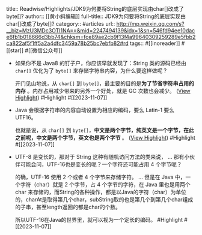 title:: Readwise/Highlights/JDK9为何要将String的底层实现由char[]改成了byte[]?
author:: [[黄小斜编辑]]
full-title:: JDK9为何要将String的底层实现由char[]改成了byte[]?
category:: #articles
url:: http://mp.weixin.qq.com/s?__biz=MzU3MDc3OTI1NA==&mid=2247494139&idx=1&sn=546fd94ee10dace6fb1b018666d3bb74&chksm=fce89ae2cb9f13f4a99640309259289e5fbb2ca822af5f1ff5a2a4dfc3459a78b25bc7ebfb82#rd
tags:: #[[inoreader]] #[[star]] #[[微信公众号]]
- 如果你不是 Java8 的钉子户，你应该早就发现了：String 类的源码已经由 `char[]` 优化为了 `byte[]` 来存储字符串内容，为什么要这样做呢？
  
  开门见山地说，从 `char[]` 到 `byte[]`，最主要的目的是**为了节省字符串占用的内存** 。内存占用减少带来的另外一个好处，就是 GC 次数也会减少。 ([View Highlight](https://read.readwise.io/read/01hekrsqmqwa62tpa08x0487f8)) #Highlight #[[2023-11-07]]
- Java 会根据字符串的内容自动设置为相应的编码，要么 Latin-1 要么 UTF16。
  
  也就是说，从 `char[]` 到 `byte[]`，**中文是两个字节，纯英文是一个字节，在此之前呢，中文是两个字节，英文也是两个字节** 。 ([View Highlight](https://read.readwise.io/read/01hekrv073b85t3ex26yr9dftp)) #Highlight #[[2023-11-07]]
- UTF-8 是变长的，那对于 String 这种有随机访问方法的类来说， ... 那有小伙伴可能会问，UTF-16也是变长的呢？一个字符还可能占用 4 个字节呢？
  
  的确，UTF-16 使用 2 个或者 4 个字节来存储字符。 ... 但是在 Java 中，一个字符（char）就是 2 个字节，占 4 个字节的字符，在 Java 里也是用两个 char 来存储的，而String的各种操作，都是以Java的字符（char）为单位的，charAt是取得第几个char，subString取的也是第几个到第几个char组成的子串，甚至length返回的都是char的个数。
  
  所以UTF-16在Java的世界里，就可以视为一个定长的编码。 #Highlight #[[2023-11-07]]